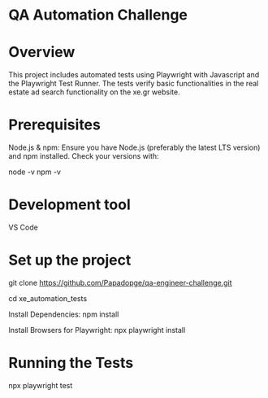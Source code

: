 # QA Automation Challenge

# Overview
This project includes automated tests using Playwright with Javascript and the Playwright Test Runner. 
The tests verify basic functionalities in the real estate ad search functionality on the xe.gr website.

# Prerequisites
Node.js & npm:
Ensure you have Node.js (preferably the latest LTS version) and npm installed. Check your versions with:

node -v
npm -v

# Development tool
VS Code

# Set up the project
git clone https://github.com/Papadopge/qa-engineer-challenge.git

cd xe_automation_tests

Install Dependencies: npm install

Install Browsers for Playwright: npx playwright install

# Running the Tests
npx playwright test

